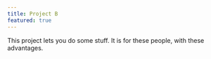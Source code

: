 ```yaml
---
title: Project B
featured: true
---
```


This project lets you do some stuff. It is for these people, with these advantages.
